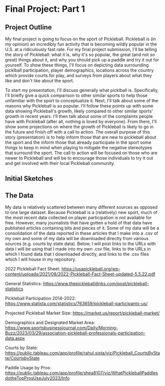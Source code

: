 # Final Project: Part 1


## Project Outline

My final project is going to focus on the sport of Pickleball. Pickleball is (in my opinion) an incredibly fun activity that is becoming wildly popular in the U.S. at a ridiculously fast rate. For my final project submission, I'll be telling the story of Pickleball: what it is, why it's so popular, the great (and not so great) things about it, and why you should pick up a paddle and try it out for yourself. To show these things, I'll focus on depicting data surrounding picklball participation, player demographics, locations across the country which provide courts for play, and surveys from players about what they like and don't like about the sport. 

To start my presentation, I'll discuss generally what picklball is. Specifically, I'll brielfy give a quick comparison to other similar sports to help those unfamiliar with the sport to conceptualize it. Next, I'll talk about some of the reasons why Pickleball is so popular. I'll follow these points up with some data showing Pickleball's growth, likely compared to other similar sports' growth in recent years. I'll then talk about some of the complaints people have with Pickleball (after all, nothing is loved by everyone). From there, I'll show some projections on where the growth of Pickleball is likely to go in the future and finish off with a call to action. The overall purpose of this story (presentation) is to help inform those that are new to pickleball about the sport and the inform those that already participate in the sport some things to keep in mind when playing to mitigate the negative stereotypes that surround the sport. The call to action will be focused on those who are newer to Pickleball and will be to encourage those individuals to try it out and get involved with their local Pickleball community.


## Initial Sketches


## The Data

My data is relatively scattered between many different sources as opposed to one large dataset. Because Pickleball is a (relatively) new sport, much of the most recent data collected on player participation is not available for free. However, many journalists that have gotten a hold of that data have published articles containing bits and pieces of it. Some of my data will be a consolidation of the data reported in these articles that I make into a .csv of my own and some of my data will be downloaded directly from various sources (e.g. courts by state data). Below, I will post links to the URLs with data I will be using that I made into my own .csv file, links to the URLs in which I found data that I downloaded directly, and links to the .csv files which I will house in my repository.

2022 Pickleball Fact Sheet: https://usapickleball.org/wp-content/uploads/2021/08/2022-Pickleball-Fact-Sheet-updated-5.5.22.pdf

General Statistics: https://www.thepickleballdinks.com/post/pickleball-statistics

Pickleball Participation 2014-2022: https://www.statista.com/statistics/763659/pickleball-participants-us/

Projected Pickleball Market Size: https://market.us/report/pickleball-market/

Demographics and Designated Market Area: https://www.sportsbusinessjournal.com/Daily/Morning-Buzz/2023/03/29/association-pickleball-professionals-participation-data.aspx

Courts by State: https://public.tableau.com/app/profile/rahul.sista/viz/Pickleball_CourtsByState/CourtsbyState

Paddle Usage by Pros: https://public.tableau.com/app/profile/shea8107/viz/WhatPickleballPaddlesdotheTopProsUseJuly2023/Info
